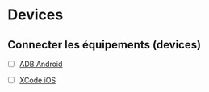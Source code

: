 # Devices

## Connecter les équipements (devices)

- [ ] [ADB Android](android)

- [ ] [XCode iOS](ios)

